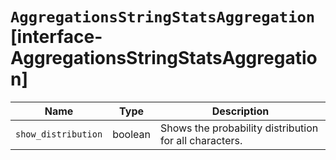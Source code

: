 # `AggregationsStringStatsAggregation` [interface-AggregationsStringStatsAggregation]

| Name | Type | Description |
| - | - | - |
| `show_distribution` | boolean | Shows the probability distribution for all characters. |
